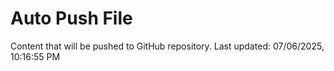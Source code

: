 # Auto Push File

Content that will be pushed to GitHub repository.
Last updated: 07/06/2025, 10:16:55 PM